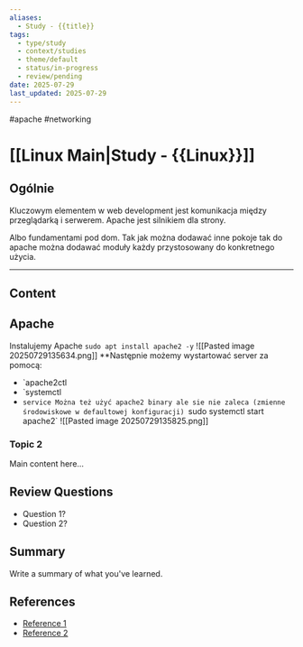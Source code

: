 ```yaml
---
aliases:
  - Study - {{title}}
tags:
  - type/study
  - context/studies
  - theme/default
  - status/in-progress
  - review/pending
date: 2025-07-29
last_updated: 2025-07-29
---
```

#apache #networking 
#  [[Linux Main|Study - {{Linux}}]] 

## Ogólnie
Kluczowym elementem w web development jest komunikacja między przeglądarką i serwerem. 
Apache jest silnikiem dla strony.

Albo fundamentami pod dom. Tak jak można dodawać inne pokoje tak do apache można dodawać moduły każdy przystosowany do konkretnego użycia.

---
## Content
## Apache 

Instalujemy Apache `sudo apt install apache2 -y`
![[Pasted image 20250729135634.png]]
**Następnie możemy wystartować server za pomocą:
- `apache2ctl
- `systemctl
- `service
Można też użyć apache2 binary ale sie nie zaleca (zmienne środowiskowe w defaultowej konfiguracji)
`sudo systemctl start apache2`
![[Pasted image 20250729135825.png]]


### Topic 2
Main content here...

## Review Questions
- Question 1?
- Question 2?

## Summary
Write a summary of what you've learned.

## References
- [Reference 1](link)
- [Reference 2](link)